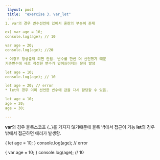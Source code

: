 ```yaml
---
 layout: post
 title:  "exercise 3. var_let"
 ---
1. var의 경우 변수선언에 있어서 혼란의 부분이 존재

ex) var age = 10;
console.log(age); // 10

var age = 20;
console.log(age); //20

* 이경우 정상출력 되면 안됨. 변수를 한번 더 선언했기 때문
기존변수에 새로 작성한 변수가 덮어씌어지는 문제 발생

let age = 10;
console.log(age); // 10

let age = 20; // error
* let의 경우 이미 선언한 변수에 값을 다시 할당할 수 있음.

let age = 10;
age = 20;
age = 30;

---
```

**var**의 경우 블록스코프 {..}를 가지지 않기떄문에 블록 밖에서 접근이 가능
**let**의 경우 밖에서 접근하면 에러가 발생함.

{
	let age = 10;
}
console.log(age); // error

{
	var age = 10;
}
console.log(age); // 10
